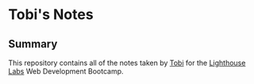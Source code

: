 # Tobi's Notes

## Summary

This repository contains all of the notes taken by [Tobi](https://github.com/onipedeo) for the [Lighthouse Labs](https://www.lighthouselabs.ca/) Web Development Bootcamp.